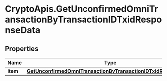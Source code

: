# CryptoApis.GetUnconfirmedOmniTransactionByTransactionIDTxidResponseData

## Properties

Name | Type | Description | Notes
------------ | ------------- | ------------- | -------------
**item** | [**GetUnconfirmedOmniTransactionByTransactionIDTxidResponseItem**](GetUnconfirmedOmniTransactionByTransactionIDTxidResponseItem.md) |  | 


